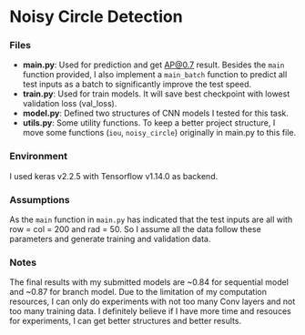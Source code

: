# Noisy Circle Detection

### Files
- **main.py**: Used for prediction and get AP@0.7 result. Besides the `main` function provided, I also implement a `main_batch` function to predict all test inputs as a batch to significantly improve the test speed.
- **train.py**: Used for train models. It will save best checkpoint with lowest validation loss (val_loss).
- **model.py**: Defined two structures of CNN models I tested for this task.
- **utils.py**: Some utility functions. To keep a better project structure, I move some functions (`iou`, `noisy_circle`) originally in main.py to this file.

### Environment
I used keras v2.2.5 with Tensorflow v1.14.0 as backend.

### Assumptions
As the `main` function in `main.py` has indicated that the test inputs are all with row = col = 200 and rad = 50. So I assume all the data follow these parameters and generate training and validation data.

### Notes
The final results with my submitted models are ~0.84 for sequential model and ~0.87 for branch model. Due to the limitation of my computation resources, I can only do experiments with not too many Conv layers and not too many training data. I definitely believe if I have more time and resouces for experiments, I can get better structures and better results.